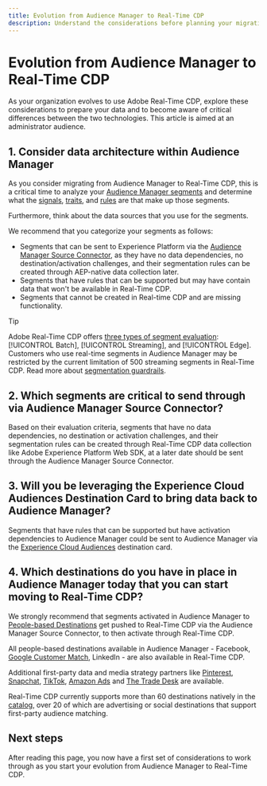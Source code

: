 ```yaml
---
title: Evolution from Audience Manager to Real-Time CDP
description: Understand the considerations before planning your migration from Audience Manager to Real-Time CDP.
---
```


# Evolution from Audience Manager to Real-Time CDP

As your organization evolves to use Adobe Real-Time CDP, explore these considerations to prepare your data and to become aware of critical differences between the two technologies. This article is aimed at an administrator audience.

## 1. Consider data architecture within Audience Manager

As you consider migrating from Audience Manager to Real-Time CDP, this is a critical time to analyze your [Audience Manager segments](https://experienceleague.adobe.com/docs/audience-manager/user-guide/features/segments/segments-purpose.html?lang=en) and determine what the [signals](https://experienceleague.adobe.com/docs/audience-manager/user-guide/features/data-explorer/data-explorer-understanding-signals.html?lang=en), [traits](https://experienceleague.adobe.com/docs/audience-manager/user-guide/features/traits/trait-details-page.html?lang=en), and [rules](https://experienceleague.adobe.com/docs/audience-manager/user-guide/features/segments/segment-builder.html?lang=en#segment-builder-section) are that make up those segments.

Furthermore, think about the data sources that you use for the segments.

We recommend that you categorize your segments as follows: 

* Segments that can be sent to Experience Platform via the [Audience Manager Source Connector](/help/sources/connectors/adobe-applications/audience-manager.md), as they have no data dependencies, no destination/activation challenges, and their segmentation rules can be created through AEP-native data collection later. 
* Segments that have rules that can be supported but may have contain data that won't be available in Real-Time CDP.
* Segments that cannot be created in Real-time CDP and are missing functionality.

>[!TIP]
>
>Adobe Real-Time CDP offers [three types of segment evaluation](/help/segmentation/home.md#evaluate-segments): [!UICONTROL Batch], [!UICONTROL Streaming], and [!UICONTROL Edge]. Customers who use real-time segments in Audience Manager may be restricted by the current limitation of 500 streaming segments in Real-Time CDP. Read more about [segmentation guardrails](/help/profile/guardrails.md).

## 2. Which segments are critical to send through via Audience Manager Source Connector?

Based on their evaluation criteria, segments that have no data dependencies, no destination or activation challenges, and their segmentation rules can be created through Real-Time CDP data collection like Adobe Experience Platform Web SDK, at a later date should be sent through the Audience Manager Source Connector.

## 3. Will you be leveraging the Experience Cloud Audiences Destination Card to bring data back to Audience Manager?

Segments that have rules that can be supported but have activation dependencies to Audience Manager could be sent to Audience Manager via the [Experience Cloud Audiences](/help/destinations/catalog/adobe/experience-cloud-audiences.md) destination card.

## 4. Which destinations do you have in place in Audience Manager today that you can start moving to Real-Time CDP?

We strongly recommend that segments activated in Audience Manager to [People-based Destinations](https://experienceleague.adobe.com/docs/audience-manager/user-guide/features/destinations/people-based/people-based-destinations-overview.html?lang=en) get pushed to Real-Time CDP via the Audience Manager Source Connector, to then activate through Real-Time CDP. 

All people-based destinations available in Audience Manager - Facebook, [Google Customer Match](/help/destinations/catalog/advertising/google-customer-match.md), LinkedIn - are also available in Real-Time CDP.

Additional first-party data and media strategy partners like [Pinterest](/help/destinations/catalog/advertising/pinterest.md), [Snapchat](/help/destinations/catalog/advertising/snap-inc.md), [TikTok](/help/destinations/catalog/social/tiktok.md), [Amazon Ads](/help/destinations/catalog/advertising/amazon-ads.md) and [The Trade Desk](/help/destinations/catalog/advertising/tradedesk.md) are available. 

Real-Time CDP currently supports more than 60 destinations natively in the [catalog](/help/destinations/catalog/overview.md), over 20 of which are advertising or social destinations that support first-party audience matching.

## Next steps

After reading this page, you now have a first set of considerations to work through as you start your evolution from Audience Manager to Real-Time CDP. 
